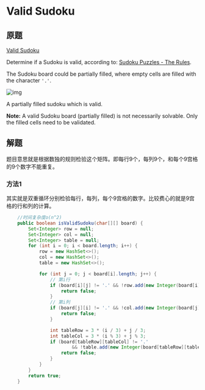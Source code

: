 # Valid Sudoku

## 原题

[Valid Sudoku](https://leetcode.com/explore/interview/card/top-interview-questions-easy/92/array/769/)

Determine if a Sudoku is valid, according to: [Sudoku Puzzles - The Rules](http://sudoku.com.au/TheRules.aspx).

The Sudoku board could be partially filled, where empty cells are filled with the character `'.'`.

![img](http://upload.wikimedia.org/wikipedia/commons/thumb/f/ff/Sudoku-by-L2G-20050714.svg/250px-Sudoku-by-L2G-20050714.svg.png)

A partially filled sudoku which is valid.

**Note:**
A valid Sudoku board (partially filled) is not necessarily solvable. Only the filled cells need to be validated.

## 解题

题目意思就是根据数独的规则检验这个矩阵。即每行9个，每列9个，和每个9宫格的9个数字不能重复。

### 方法1

其实就是双重循环分别检验每行，每列，每个9宫格的数字。比较费心的就是9宫格的行和列的计算。

```java
    //时间复杂度o(n^2)
	public boolean isValidSudoku(char[][] board) {
        Set<Integer> row = null;
        Set<Integer> col = null;
        Set<Integer> table = null;
        for (int i = 0; i < board.length; i++) {
            row = new HashSet<>();
            col = new HashSet<>();
            table = new HashSet<>();

            for (int j = 0; j < board[i].length; j++) {
                // 第i行
                if (board[i][j] != '.' && !row.add(new Integer(board[i][j]))) {
                    return false;
                }
                // 第i列
                if (board[j][i] != '.' && !col.add(new Integer(board[j][i]))) {
                    return false;
                }

                int tableRow = 3 * (i / 3) + j / 3;
                int tableCol = 3 * (i % 3) + j % 3;
                if (board[tableRow][tableCol] != '.'
                        && !table.add(new Integer(board[tableRow][tableCol]))) {
                    return false;
                }
            }
        }
        return true;
    }
```
